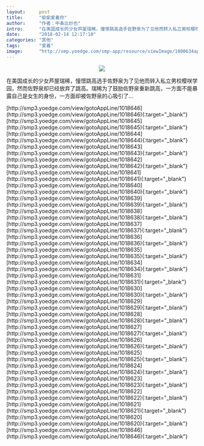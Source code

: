 ```yaml
---
layout:     post
title:      "偷偷爱着你"
author:     "作者：中条比纱也"
intro:      "在美国成长的少女芦屋瑞稀，憧憬跳高选手佐野泉为了见他而转入私立男校樱咲学园，然而佐野泉却已经放弃了跳高。瑞稀为了鼓励佐野泉重新跳高，一方面不能暴露自己是女生的身份，一方面却被佐野泉的心吸引了…"
date:       "2018-02-14 12:17:10"
categories: "其他"
tags:       "爱着"
image:      "http://smp.yoedge.com/smp-app/resource/viewImage/1000634appline.png"
---
```

<div style="text-align: center">
<p><img src="http://smp.yoedge.com/smp-app/resource/viewImage/1000634appline.png"/></p>
</div>
<p class="post-meta">
<span>在美国成长的少女芦屋瑞稀，憧憬跳高选手佐野泉为了见他而转入私立男校樱咲学园，然而佐野泉却已经放弃了跳高。瑞稀为了鼓励佐野泉重新跳高，一方面不能暴露自己是女生的身份，一方面却被佐野泉的心吸引了…</span>
</p>
[http://smp3.yoedge.com/view/gotoAppLine/1018646](http://smp3.yoedge.com/view/gotoAppLine/1018646){:target="_blank"}
[http://smp3.yoedge.com/view/gotoAppLine/1018645](http://smp3.yoedge.com/view/gotoAppLine/1018645){:target="_blank"}
[http://smp3.yoedge.com/view/gotoAppLine/1018644](http://smp3.yoedge.com/view/gotoAppLine/1018644){:target="_blank"}
[http://smp3.yoedge.com/view/gotoAppLine/1018643](http://smp3.yoedge.com/view/gotoAppLine/1018643){:target="_blank"}
[http://smp3.yoedge.com/view/gotoAppLine/1018642](http://smp3.yoedge.com/view/gotoAppLine/1018642){:target="_blank"}
[http://smp3.yoedge.com/view/gotoAppLine/1018641](http://smp3.yoedge.com/view/gotoAppLine/1018641){:target="_blank"}
[http://smp3.yoedge.com/view/gotoAppLine/1018640](http://smp3.yoedge.com/view/gotoAppLine/1018640){:target="_blank"}
[http://smp3.yoedge.com/view/gotoAppLine/1018639](http://smp3.yoedge.com/view/gotoAppLine/1018639){:target="_blank"}
[http://smp3.yoedge.com/view/gotoAppLine/1018638](http://smp3.yoedge.com/view/gotoAppLine/1018638){:target="_blank"}
[http://smp3.yoedge.com/view/gotoAppLine/1018637](http://smp3.yoedge.com/view/gotoAppLine/1018637){:target="_blank"}
[http://smp3.yoedge.com/view/gotoAppLine/1018636](http://smp3.yoedge.com/view/gotoAppLine/1018636){:target="_blank"}
[http://smp3.yoedge.com/view/gotoAppLine/1018635](http://smp3.yoedge.com/view/gotoAppLine/1018635){:target="_blank"}
[http://smp3.yoedge.com/view/gotoAppLine/1018634](http://smp3.yoedge.com/view/gotoAppLine/1018634){:target="_blank"}
[http://smp3.yoedge.com/view/gotoAppLine/1018631](http://smp3.yoedge.com/view/gotoAppLine/1018631){:target="_blank"}
[http://smp3.yoedge.com/view/gotoAppLine/1018630](http://smp3.yoedge.com/view/gotoAppLine/1018630){:target="_blank"}
[http://smp3.yoedge.com/view/gotoAppLine/1018629](http://smp3.yoedge.com/view/gotoAppLine/1018629){:target="_blank"}
[http://smp3.yoedge.com/view/gotoAppLine/1018628](http://smp3.yoedge.com/view/gotoAppLine/1018628){:target="_blank"}
[http://smp3.yoedge.com/view/gotoAppLine/1018627](http://smp3.yoedge.com/view/gotoAppLine/1018627){:target="_blank"}
[http://smp3.yoedge.com/view/gotoAppLine/1018626](http://smp3.yoedge.com/view/gotoAppLine/1018626){:target="_blank"}
[http://smp3.yoedge.com/view/gotoAppLine/1018625](http://smp3.yoedge.com/view/gotoAppLine/1018625){:target="_blank"}
[http://smp3.yoedge.com/view/gotoAppLine/1018624](http://smp3.yoedge.com/view/gotoAppLine/1018624){:target="_blank"}
[http://smp3.yoedge.com/view/gotoAppLine/1018623](http://smp3.yoedge.com/view/gotoAppLine/1018623){:target="_blank"}
[http://smp3.yoedge.com/view/gotoAppLine/1018622](http://smp3.yoedge.com/view/gotoAppLine/1018622){:target="_blank"}
[http://smp3.yoedge.com/view/gotoAppLine/1018621](http://smp3.yoedge.com/view/gotoAppLine/1018621){:target="_blank"}
[http://smp3.yoedge.com/view/gotoAppLine/1018620](http://smp3.yoedge.com/view/gotoAppLine/1018620){:target="_blank"}
[http://smp3.yoedge.com/view/gotoAppLine/1018646](http://smp3.yoedge.com/view/gotoAppLine/1018646){:target="_blank"}



